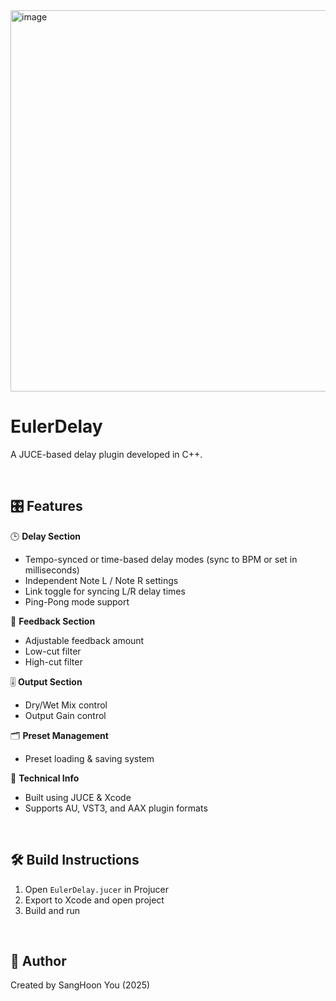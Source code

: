 <img width="610" alt="image" src="https://github.com/user-attachments/assets/be8cc8ee-c568-489a-9888-a4a59675596a" />

# EulerDelay
A JUCE-based delay plugin developed in C++.

<br>

## 🎛️ Features

🕒 **Delay Section**
- Tempo-synced or time-based delay modes (sync to BPM or set in milliseconds)
- Independent Note L / Note R settings
- Link toggle for syncing L/R delay times
- Ping-Pong mode support

🔁 **Feedback Section**
- Adjustable feedback amount
- Low-cut filter
- High-cut filter

🎚️ **Output Section**
- Dry/Wet Mix control
- Output Gain control

🗂️ **Preset Management**
- Preset loading & saving system

🧰 **Technical Info**
- Built using JUCE & Xcode
- Supports AU, VST3, and AAX plugin formats

<br>

## 🛠 Build Instructions
1. Open `EulerDelay.jucer` in Projucer
2. Export to Xcode and open project
3. Build and run

<br>

## 🔗 Author
Created by SangHoon You (2025)
